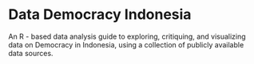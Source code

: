# Data Democracy Indonesia

An R - based data analysis guide to exploring, critiquing, and visualizing data on Democracy in Indonesia, using a collection of publicly available data sources.
